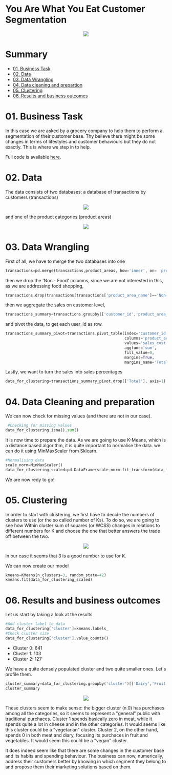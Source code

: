 # You Are What You Eat Customer Segmentation

<p align="center">
  <img src="https://user-images.githubusercontent.com/69009356/194903847-4da4fda7-eb60-4a51-9f94-24373324eb03.png"
 />
</p>

# Summary
- [01. Business Task](https://github.com/Eudossodicnido/-You-Are-What-You-Eat-Customer-Segmentation/blob/main/README.md#01-business-task)
- [02. Data](https://github.com/Eudossodicnido/-You-Are-What-You-Eat-Customer-Segmentation/blob/main/README.md#02-data)
- [03. Data Wrangling](https://github.com/Eudossodicnido/-You-Are-What-You-Eat-Customer-Segmentation/blob/main/README.md#03-data-wrangling)
- [04. Data cleaning and prepartion](https://github.com/Eudossodicnido/-You-Are-What-You-Eat-Customer-Segmentation/blob/main/README.md#04-data-cleaning-and-preparation)
- [05. Clustering](https://github.com/Eudossodicnido/-You-Are-What-You-Eat-Customer-Segmentation/blob/main/README.md#05-clustering)
- [06. Results and business outcomes](https://github.com/Eudossodicnido/-You-Are-What-You-Eat-Customer-Segmentation/blob/main/README.md#06-results-and-business-outcomes)


# 01. Business Task
In this case we are asked by a grocery company to help them to perform a segmentation of their customer base. Thy believe there might be some changes in terms of lifestyles and customer behaviours but they do not exactly. This is where we step in to help.

Full code is available [here](https://github.com/Eudossodicnido/-You-Are-What-You-Eat-Customer-Segmentation/blob/main/'You%20Are%20What%20You%20Eat'%20Customer%20Segmentation.ipynb).

# 02. Data
The data consists of two databases: a database of transactions by customers (transactions)

<p align="center">
  <img src="https://user-images.githubusercontent.com/69009356/194894351-de12f2bf-7533-4df3-87ea-d98514c135e9.png"
 />
</p>

and one of the product categories (product areas) 

<p align="center">
  <img src="https://user-images.githubusercontent.com/69009356/194894515-c2048cdb-8cdc-4cea-9f5f-e9241b058f97.png"
 />
</p>

# 03. Data Wrangling
First of all, we have to merge the two databases into one

```python
transactions=pd.merge(transactions,product_areas, how='inner', on= 'product_area_id')
```
then  we drop the 'Non - Food' columns, since we are not interested in this, as we are addressing food shopping,

```python
transactions.drop(transactions[transactions['product_area_name']=='Non-Food'].index, inplace=True)
```
then we aggregate the sales on customer level,

```python
transactions_summary=transactions.groupby(['customer_id','product_area_name' ])['sales_cost'].sum().reset_index()
```
and pivot the data, to get each user_id as row.

```python
transactions_summary_pivot=transactions.pivot_table(index='customer_id',
                                                    columns='product_area_name',
                                                    values='sales_cost',
                                                    aggfunc='sum',
                                                    fill_value=0,
                                                    margins=True,
                                                    margins_name='Total').rename_axis(None, axis=1)
 ```
 Lastly, we want to turn the sales into sales percentages
 
 ```python
 data_for_clustering=transactions_summary_pivot.drop(['Total'], axis=1)
 ```
 # 04. Data Cleaning and preparation
 We can now check for missing values (and there are not in our case).

 ```python
  #Checking for missing values
 data_for_clustering.isna().sum()
 ```
 
It is now time to prepare the data. As we are going to use K-Means, which is a distance based algorithm, it is quite important to normalise the data. we can do it using  MinMaxScaler from Sklearn.
 
```python
#Normalising data
scale_norm=MinMaxScaler()
data_for_clustering_scaled=pd.DataFrame(scale_norm.fit_transform(data_for_clustering), columns=data_for_clustering.columns)
 ```
 
 We are now redy to go!
 
 # 05. Clustering
 In order to start with clustering, we first have to decide the numbers of clusters to use (or the so called number of Ks).
 To do so, we are going to see how Within cluster sum of squares (or WCSS) changes in relations to different numbers for K and choose the one that better answers the trade off between the two.
 
 
<p align="center">
  <img src="https://user-images.githubusercontent.com/69009356/194899360-e908b1fe-2f7c-4670-adaa-b9fe26c9e1b1.png"
 />
</p>

In our case it seems that 3 is a good number to use for K.

We can now create our model 

```python
kmeans=KMeans(n_clusters=3, random_state=42)
kmeans.fit(data_for_clustering_scaled)
 ```
 
 # 06. Results and business outcomes

 Let us start by taking a look at the results
 
```python
#Add cluster label to data
data_for_clustering['cluster']=kmeans.labels_
#Check cluster size
data_for_clustering['cluster'].value_counts()
 ```

- Cluster 0: 641
- Cluster 1: 103
- Cluster 2: 127

We have a quite densely populated cluster and two quite smaller ones. Let's profile them.  

```python
cluster_summary=data_for_clustering.groupby('cluster')[['Dairy','Fruit','Meat','Vegetables']].mean().reset_index()
cluster_summary
 ```
 <p align="center">
  <img src="https://user-images.githubusercontent.com/69009356/194900471-ab21949b-0e11-466e-9c8f-696067f8c233.png"
 />
</p>
 
These clusters seem to make sense: the bigger cluster (n.0) has purchases among all the categories, so it seems to represent a "general" public with traditional purchaces.
Cluster 1 spends basically zero in meat, while it spends quite a lot in cheese and in the other categories. It would seems like this cluster could be a "vegetarian" cluster.
Cluster 2, on the other hand, spends 0 in both meat and diary, focusing its purchaces in fruit and vegetables. It would seem this could be a "vegan" cluster.

It does indeed seem like that there are some changes in the customer base and its habits and spending behaviour.
The business can now, numerically, address their customers better by knowing in which segment they belong to and propose them their marketing solutions based on them.


